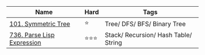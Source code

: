 <table>
  <thead>
    <tr>
      <th>Name</th>
      <th>Hard</th>
      <th>Tags</th>
    </tr>
  </thead>
  <tbody>
      <tr>
        <td>
          <a href="https://github.com/wyhhh/leetcode-rs/blob/master/100%20~%20150/_101_Symmetric_Tree/src/main.rs">101. Symmetric Tree</a>
        </td>
        <td>⭐️</td>
        <td>Tree/ DFS/ BFS/ Binary Tree</td>
      </tr>
     <tr>
        <td>
          <a href="https://github.com/wyhhh/leetcode-rs/blob/master/700%20~%20750/_736_Parse_Lisp_Expression/src/main.rs">736. Parse Lisp Expression</a>
        </td>
        <td>⭐️⭐️⭐️</td>
        <td>Stack/ Recursion/ Hash Table/ String</td>
      </tr>
</table>
